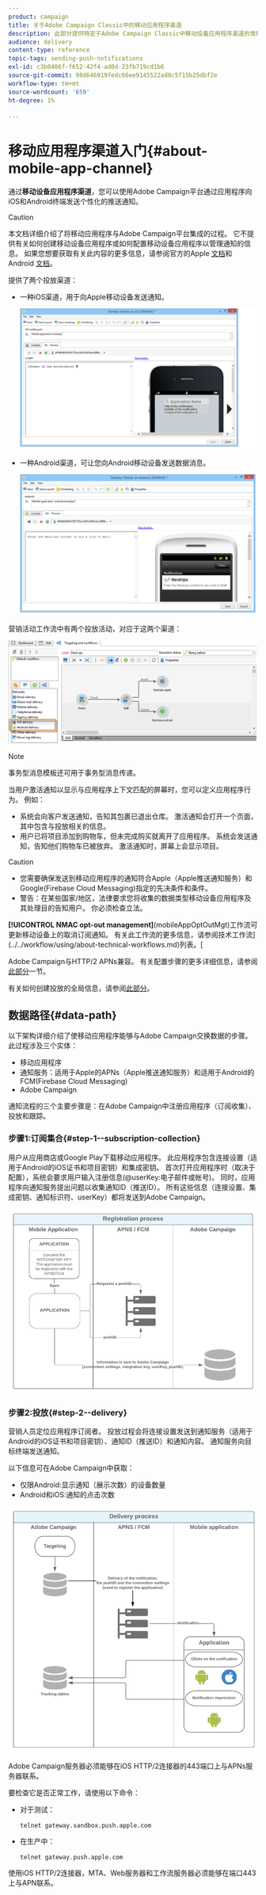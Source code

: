 ```yaml
---
product: campaign
title: 关于Adobe Campaign Classic中的移动应用程序渠道
description: 此部分提供特定于Adobe Campaign Classic中移动设备应用程序渠道的常规信息。
audience: delivery
content-type: reference
topic-tags: sending-push-notifications
exl-id: c3b0406f-f652-42f4-ad0d-23fb719cd1b6
source-git-commit: 98d646919fedc66ee9145522ad0c5f15b25dbf2e
workflow-type: tm+mt
source-wordcount: '659'
ht-degree: 1%

---
```


# 移动应用程序渠道入门{#about-mobile-app-channel}

通过&#x200B;**移动设备应用程序渠道**，您可以使用Adobe Campaign平台通过应用程序向iOS和Android终端发送个性化的推送通知。

>[!CAUTION]
>
>本文档详细介绍了将移动应用程序与Adobe Campaign平台集成的过程。 它不提供有关如何创建移动设备应用程序或如何配置移动设备应用程序以管理通知的信息。 如果您想要获取有关此内容的更多信息，请参阅官方的Apple [文档](https://developer.apple.com/)和Android [文档](https://developer.android.com/index.html)。

提供了两个投放渠道：

* 一种iOS渠道，用于向Apple移动设备发送通知。

   ![](assets/nmac_intro_2.png)

* 一种Android渠道，可让您向Android移动设备发送数据消息。

   ![](assets/nmac_intro_1.png)

营销活动工作流中有两个投放活动，对应于这两个渠道：

![](assets/nmac_intro_3.png)


>[!NOTE]
>
>事务型消息模板还可用于事务型消息传递。

当用户激活通知以显示与应用程序上下文匹配的屏幕时，您可以定义应用程序行为。 例如：

* 系统会向客户发送通知，告知其包裹已退出仓库。 激活通知会打开一个页面，其中包含与投放相关的信息。
* 用户已将项目添加到购物车，但未完成购买就离开了应用程序。 系统会发送通知，告知他们购物车已被放弃。 激活通知时，屏幕上会显示项目。

>[!CAUTION]
>
>* 您需要确保发送到移动应用程序的通知符合Apple（Apple推送通知服务）和Google(Firebase Cloud Messaging)指定的先决条件和条件。
>* 警告：在某些国家/地区，法律要求您将收集的数据类型移动设备应用程序及其处理目的告知用户。 你必须检查立法。


**[!UICONTROL NMAC opt-out management]**(mobileAppOptOutMgt)工作流可更新移动设备上的取消订阅通知。 有关此工作流的更多信息，请参阅技术工作流](../../workflow/using/about-technical-workflows.md)列表。[

Adobe Campaign与HTTP/2 APNs兼容。 有关配置步骤的更多详细信息，请参阅[此部分](../../delivery/using/configuring-the-mobile-application.md)一节。

有关如何创建投放的全局信息，请参阅[此部分](../../delivery/using/steps-about-delivery-creation-steps.md)。

## 数据路径{#data-path}

以下架构详细介绍了使移动应用程序能够与Adobe Campaign交换数据的步骤。 此过程涉及三个实体：

* 移动应用程序
* 通知服务：适用于Apple的APNs（Apple推送通知服务）和适用于Android的FCM(Firebase Cloud Messaging)
* Adobe Campaign

通知流程的三个主要步骤是：在Adobe Campaign中注册应用程序（订阅收集）、投放和跟踪。

### 步骤1:订阅集合{#step-1--subscription-collection}

用户从应用商店或Google Play下载移动应用程序。 此应用程序包含连接设置（适用于Android的iOS证书和项目密钥）和集成密钥。 首次打开应用程序时（取决于配置），系统会要求用户输入注册信息(@userKey:电子邮件或帐号)。 同时，应用程序向通知服务提出问题以收集通知ID（推送ID）。 所有这些信息（连接设置、集成密钥、通知标识符、userKey）都将发送到Adobe Campaign。

![](assets/nmac_register_view.png)

### 步骤2:投放{#step-2--delivery}

营销人员定位应用程序订阅者。 投放过程会将连接设置发送到通知服务（适用于Android的iOS证书和项目密钥）、通知ID（推送ID）和通知内容。 通知服务向目标终端发送通知。

以下信息可在Adobe Campaign中获取：

* 仅限Android:显示通知（展示次数）的设备数量
* Android和iOS:通知的点击次数

![](assets/nmac_delivery_view.png)

Adobe Campaign服务器必须能够在iOS HTTP/2连接器的443端口上与APNs服务器联系。

要检查它是否正常工作，请使用以下命令：

* 对于测试：

   ```
   telnet gateway.sandbox.push.apple.com
   ```

* 在生产中：

   ```
   telnet gateway.push.apple.com
   ```

使用iOS HTTP/2连接器，MTA、Web服务器和工作流服务器必须能够在端口443上与APN联系。
